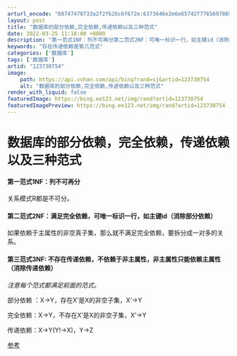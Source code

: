 ```yaml
---
arturl_encode: "68747470733a2f2f626c6f672e:6373646e2e6e65742f77656978696e5f34353935303339382f:61727469636c652f64657461696c732f313233373330373534"
layout: post
title: "数据库的部分依赖,完全依赖,传递依赖以及三种范式"
date: 2022-03-25 11:18:00 +0800
description: "第一范式1NF：列不可再分第二范式2NF：可唯一标识一行，如主键id（消除部分依赖）第三范式3NF:"
keywords: "存在传递依赖是第几范式"
categories: ['数据库']
tags: ['数据库']
artid: "123730754"
image:
    path: https://api.vvhan.com/api/bing?rand=sj&artid=123730754
    alt: "数据库的部分依赖,完全依赖,传递依赖以及三种范式"
render_with_liquid: false
featuredImage: https://bing.ee123.net/img/rand?artid=123730754
featuredImagePreview: https://bing.ee123.net/img/rand?artid=123730754
---
```


# 数据库的部分依赖，完全依赖，传递依赖以及三种范式

#### 第一范式1NF：列不可再分

关系模式R都是不可分。

#### 第二范式2NF：满足完全依赖，可唯一标识一行，如主键id（消除部分依赖）

如果依赖于主属性的非空真子集，那么就不满足完全依赖，要拆分成一对多的关系。

#### 第三范式3NF: 不存在传递依赖，不依赖于非主属性，非主属性只能依赖主属性（消除传递依赖）

*注意每个范式都满足前面的范式。*

部分依赖 ：X->Y，存在X’是X的非空子集，X’->Y
  
完全依赖：X->Y，不存在X’是X的非空子集，X’->Y
  
传递依赖：X->Y(Y!->X)，Y->Z

[参考](https://blog.csdn.net/weixin_43179225/article/details/101221709)
